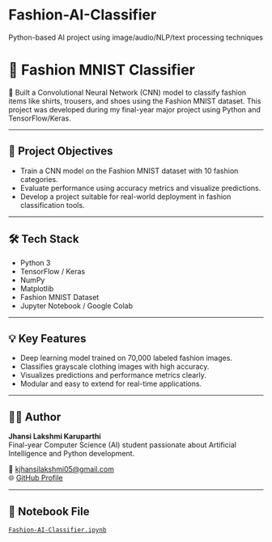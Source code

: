 # Fashion-AI-Classifier
Python-based AI project using image/audio/NLP/text processing techniques

# 👗 Fashion MNIST Classifier

🧠 Built a Convolutional Neural Network (CNN) model to classify fashion items like shirts, trousers, and shoes using the Fashion MNIST dataset. This project was developed during my final-year major project using Python and TensorFlow/Keras.

---

## 📌 Project Objectives

- Train a CNN model on the Fashion MNIST dataset with 10 fashion categories.
- Evaluate performance using accuracy metrics and visualize predictions.
- Develop a project suitable for real-world deployment in fashion classification tools.

---

## 🛠️ Tech Stack

- Python 3
- TensorFlow / Keras
- NumPy
- Matplotlib
- Fashion MNIST Dataset
- Jupyter Notebook / Google Colab

---

## 💡 Key Features

- Deep learning model trained on 70,000 labeled fashion images.
- Classifies grayscale clothing images with high accuracy.
- Visualizes predictions and performance metrics clearly.
- Modular and easy to extend for real-time applications.

---

## 👩‍💻 Author

**Jhansi Lakshmi Karuparthi**  
Final-year Computer Science (AI) student passionate about Artificial Intelligence and Python development.

📧 [kjhansilakshmi05@gmail.com](mailto:kjhansilakshmi05@gmail.com)  
🌐 [GitHub Profile](https://github.com/Codewithjhansi)

---

## 📁 Notebook File

[`Fashion-AI-Classifier.ipynb`](./Fashion-AI-Classifier.ipynb)


